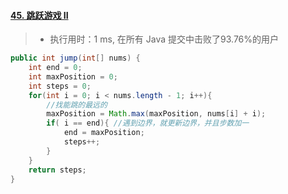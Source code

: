 #### [45. 跳跃游戏 II](https://leetcode-cn.com/problems/jump-game-ii/)

> - 执行用时：1 ms, 在所有 Java 提交中击败了93.76%的用户

```java
public int jump(int[] nums) {
    int end = 0;
    int maxPosition = 0; 
    int steps = 0;
    for(int i = 0; i < nums.length - 1; i++){
        //找能跳的最远的
        maxPosition = Math.max(maxPosition, nums[i] + i); 
        if( i == end){ //遇到边界，就更新边界，并且步数加一
            end = maxPosition;
            steps++;
        }
    }
    return steps;
}

```

